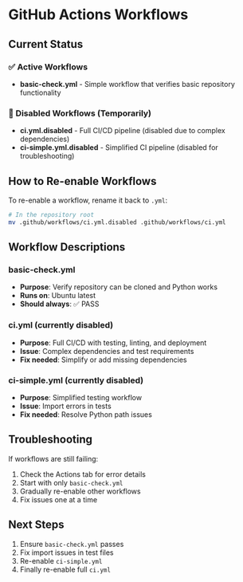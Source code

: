 # GitHub Actions Workflows

## Current Status

### ✅ Active Workflows
- **basic-check.yml** - Simple workflow that verifies basic repository functionality

### 🔧 Disabled Workflows (Temporarily)
- **ci.yml.disabled** - Full CI/CD pipeline (disabled due to complex dependencies)
- **ci-simple.yml.disabled** - Simplified CI pipeline (disabled for troubleshooting)

## How to Re-enable Workflows

To re-enable a workflow, rename it back to `.yml`:
```bash
# In the repository root
mv .github/workflows/ci.yml.disabled .github/workflows/ci.yml
```

## Workflow Descriptions

### basic-check.yml
- **Purpose**: Verify repository can be cloned and Python works
- **Runs on**: Ubuntu latest
- **Should always**: ✅ PASS

### ci.yml (currently disabled)
- **Purpose**: Full CI/CD with testing, linting, and deployment
- **Issue**: Complex dependencies and test requirements
- **Fix needed**: Simplify or add missing dependencies

### ci-simple.yml (currently disabled)  
- **Purpose**: Simplified testing workflow
- **Issue**: Import errors in tests
- **Fix needed**: Resolve Python path issues

## Troubleshooting

If workflows are still failing:

1. Check the Actions tab for error details
2. Start with only `basic-check.yml`
3. Gradually re-enable other workflows
4. Fix issues one at a time

## Next Steps

1. Ensure `basic-check.yml` passes
2. Fix import issues in test files
3. Re-enable `ci-simple.yml`
4. Finally re-enable full `ci.yml`
